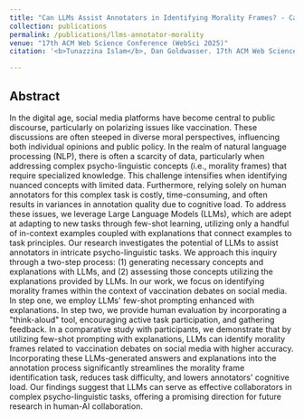 ```yaml
---
title: "Can LLMs Assist Annotators in Identifying Morality Frames? - Case Study on Vaccination Debate on Social Media"
collection: publications
permalink: /publications/llms-annotator-morality
venue: "17th ACM Web Science Conference (WebSci 2025)"
citation: '<b>Tunazzina Islam</b>, Dan Goldwasser. 17th ACM Web Science Conference (WebSci 2025)</a>.'

---
```

<!--- [[arXiv]](https://arxiv.org/pdf/2404.10259.pdf) -->

## Abstract
In the digital age, social media platforms have become central to public discourse, particularly on polarizing issues like vaccination. These discussions are often steeped in diverse moral perspectives, influencing both individual opinions and public policy. In the realm of natural language processing (NLP), there is often a scarcity of data, particularly when addressing complex psycho-linguistic concepts (i.e., morality frames) that require specialized knowledge. This challenge intensifies when identifying nuanced concepts with limited data. Furthermore, relying solely on human annotators for this complex task is costly, time-consuming, and often results in variances in annotation quality due to cognitive load. To address these issues, we leverage Large Language Models (LLMs), which are adept at adapting to new tasks through few-shot learning, utilizing only a handful of in-context examples coupled with explanations that connect examples to task principles. Our research investigates the potential of LLMs to assist annotators in intricate psycho-linguistic tasks. We approach this inquiry through a two-step process: (1) generating necessary concepts and explanations with LLMs, and (2) assessing those concepts utilizing the explanations provided by LLMs. In our work, we focus on identifying morality frames within the context of vaccination debates on social media. In step one, we employ LLMs' few-shot prompting enhanced with explanations. In step two, we provide human evaluation by incorporating a "think-aloud" tool, encouraging active task participation, and gathering feedback. 
In a comparative study with participants, we demonstrate that by utilizing few-shot prompting with explanations, LLMs can identify morality frames related to vaccination debates on social media with higher accuracy. Incorporating these LLMs-generated answers and explanations into the annotation process significantly streamlines the morality frame identification task, reduces task difficulty, and lowers annotators' cognitive load. 
Our findings suggest that LLMs can serve as effective collaborators in complex psycho-linguistic tasks, offering a promising direction for future research in human-AI collaboration.
